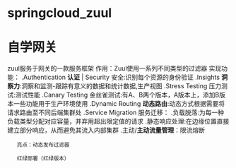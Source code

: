 # springcloud_zuul
# 自学网关

zuul服务于网关的一款服务框架
   作用：Zuul使用一系列不同类型的过滤器
       实现功能：
       .Authentication **认证** | Security 安全:识别每个资源的身份验证
       .Insights **洞察力**:洞察和监测-跟踪有意义的数据和统计数据,生产视图
       .Stress Testing 压力测试:测试性能
       .Canary Testing 金丝雀测试:有A、B两个版本，A版本上，添加B版本一些功能用于生产环境使用
       .Dynamic Routing **动态路由**:动态方式根据需要将请求路由至不同后端集群处
       .Service Migration 服务迁移：
       .负载脱落:为每一种负载类型分配对应容量，并弃用超出限定值的请求
       .静态响应处理:在边缘位置直接建立部分响应，从而避免其流入内部集群
       .主动/**主动流量管理**：限流熔断
       
       
       
       亮点：动态发布过滤器
       
       红绿部署（红绿版本）